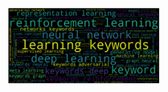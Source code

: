 <img src="https://raw.githubusercontent.com/TondinL/KR---PE/main/OpenReview_KE/images/wordcloud.png" width="300"/>
